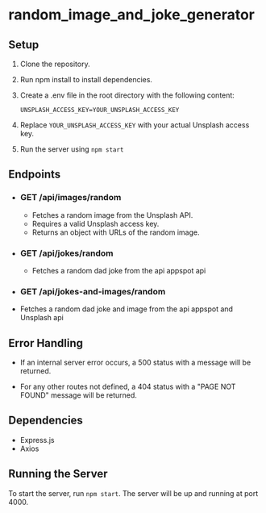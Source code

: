 # random_image_and_joke_generator

## Setup

1) Clone the repository.

2) Run npm install to install dependencies.

3) Create a .env file in the root directory with the following content:
    ```
    UNSPLASH_ACCESS_KEY=YOUR_UNSPLASH_ACCESS_KEY

4) Replace `YOUR_UNSPLASH_ACCESS_KEY` with your actual Unsplash access key.

5) Run the server using `npm start`

## Endpoints

- ### GET /api/images/random
    - Fetches a random image from the Unsplash API.
    - Requires a valid Unsplash access key.
    - Returns an object with URLs of the random image.

- ### GET /api/jokes/random
    - Fetches a random dad joke from the api appspot api

- ### GET /api/jokes-and-images/random
- Fetches a random dad joke and image from the api appspot and Unsplash api

## Error Handling

- If an internal server error occurs, a 500 status with a message will be returned.

- For any other routes not defined, a 404 status with a "PAGE NOT FOUND" message will be returned.

## Dependencies

- Express.js
- Axios

## Running the Server

To start the server, run `npm start`. The server will be up and running at port 4000.